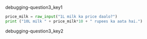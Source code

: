 debugging-question3_key1
```python
price_milk = raw_input("1L milk ka price daalo?")
print ("10L milk " + price_milk*10 + " rupees ka aata hai.")
```

debugging-question3_key2
